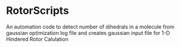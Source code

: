 # RotorScripts
An automation code to detect number of dihedrals in a molecule from gaussian optimization log file and creates gaussian input file for 1-D Hindered Rotor Calulation 
